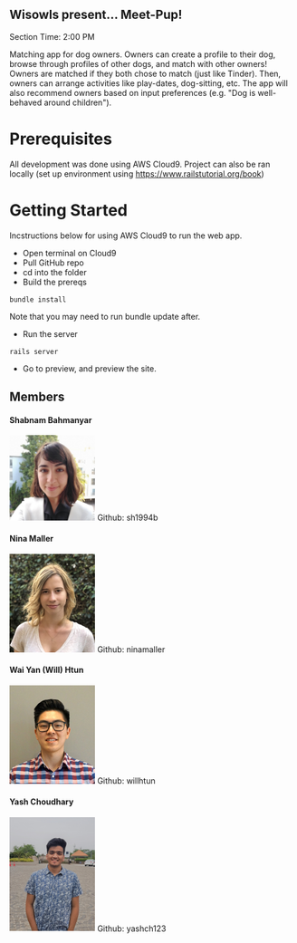 ## Wisowls present... Meet-Pup!
Section Time: 2:00 PM

Matching app for dog owners. Owners can create a profile to their dog, browse through profiles of other dogs, and match with other owners! Owners are matched if they both chose to match (just like Tinder). Then, owners can arrange activities like play-dates, dog-sitting, etc. The app will also recommend owners based on input preferences (e.g. "Dog is well-behaved around children").

# Prerequisites
All development was done using AWS Cloud9. Project can also be ran locally (set up environment using https://www.railstutorial.org/book)

# Getting Started
Incstructions below for using AWS Cloud9 to run the web app.
- Open terminal on Cloud9
- Pull GitHub repo
- cd into the folder
- Build the prereqs
```
bundle install
```
Note that you may need to run bundle update after.
- Run the server
```
rails server
```
- Go to preview, and preview the site.

## Members

#### Shabnam Bahmanyar
<img src="https://github.com/scalableinternetservices/wisowls/blob/master/members_photos/IMG_Shab.jpg" alt="alt text" width=30%>  
Github: sh1994b

#### Nina Maller  
<img src="https://github.com/scalableinternetservices/wisowls/blob/master/members_photos/IMG_1920.jpg" alt="alt text" width=30%>  
Github: ninamaller

#### Wai Yan (Will) Htun
<img src="https://github.com/scalableinternetservices/wisowls/blob/master/members_photos/will_profile.jpg" alt="alt text" width=30%>  
Github: willhtun

#### Yash Choudhary
<img src="https://github.com/scalableinternetservices/wisowls/blob/master/members_photos/Yash_pic.jpg" alt="alt text" width=30%>
Github: yashch123

